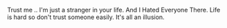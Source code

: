 Trust me .. I'm just a stranger in your life.
And I Hated Everyone There.
Life is hard so don't trust someone easily.
It's all an illusion.
